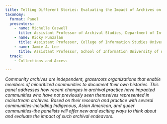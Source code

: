 ```yaml
---
title: Telling Different Stories: Evaluating the Impact of Archives on Communities
taxonomy:
  format: Panel
  presenters:
    - name: Michelle Caswell
	  title: Assistant Professor of Archival Studies, Department of Information Studies, UCLA
	- name: Ricky Punzalan
	  title: Assistant Professor, College of Information Studies University of Maryland
	- name: Jamie A. Lee
	  title: Assistant Professor, School of Information University of Arizona
  track:
    - Collections and Access

---
```

_Community archives are independent, grassroots organizations that enable members of minoritized communities to 
document their own histories. This panel addresses how recent changes in archival practice have impacted communities 
who have not previously seen themselves represented in mainstream archives. Based on their research and practice with several communities-including Indigenous, Asian American, and queer communities-the panelists will offer new and exciting ways to think about and evaluate the impact of such archival endeavors._